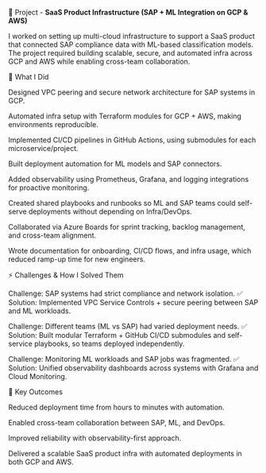 🚀 Project  - **SaaS Product Infrastructure (SAP + ML Integration on GCP & AWS)**

I worked on setting up multi-cloud infrastructure to support a SaaS product that connected SAP compliance data with ML-based classification models. The project required building scalable, secure, and automated infra across GCP and AWS while enabling cross-team collaboration.

🔧 What I Did

Designed VPC peering and secure network architecture for SAP systems in GCP.

Automated infra setup with Terraform modules for GCP + AWS, making environments reproducible.

Implemented CI/CD pipelines in GitHub Actions, using submodules for each microservice/project.

Built deployment automation for ML models and SAP connectors.

Added observability using Prometheus, Grafana, and logging integrations for proactive monitoring.

Created shared playbooks and runbooks so ML and SAP teams could self-serve deployments without depending on Infra/DevOps.

Collaborated via Azure Boards for sprint tracking, backlog management, and cross-team alignment.

Wrote documentation for onboarding, CI/CD flows, and infra usage, which reduced ramp-up time for new engineers.

⚡ Challenges & How I Solved Them

Challenge: SAP systems had strict compliance and network isolation.
✅ Solution: Implemented VPC Service Controls + secure peering between SAP and ML workloads.

Challenge: Different teams (ML vs SAP) had varied deployment needs.
✅ Solution: Built modular Terraform + GitHub CI/CD submodules and self-service playbooks, so teams deployed independently.

Challenge: Monitoring ML workloads and SAP jobs was fragmented.
✅ Solution: Unified observability dashboards across systems with Grafana and Cloud Monitoring.

🌟 Key Outcomes

Reduced deployment time from hours to minutes with automation.

Enabled cross-team collaboration between SAP, ML, and DevOps.

Improved reliability with observability-first approach.

Delivered a scalable SaaS product infra with automated deployments in both GCP and AWS.
